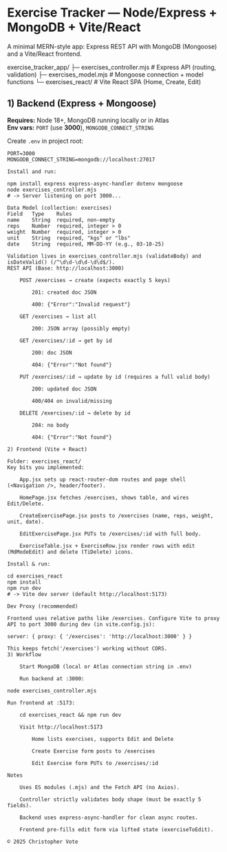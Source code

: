 # Exercise Tracker — Node/Express + MongoDB + Vite/React

A minimal MERN-style app: Express REST API with MongoDB (Mongoose) and a Vite/React frontend.

exercise_tracker_app/
├─ exercises_controller.mjs # Express API (routing, validation)
├─ exercises_model.mjs # Mongoose connection + model functions
└─ exercises_react/ # Vite React SPA (Home, Create, Edit)


## 1) Backend (Express + Mongoose)

**Requires:** Node 18+, MongoDB running locally or in Atlas  
**Env vars:** `PORT` (use **3000**), `MONGODB_CONNECT_STRING`

Create `.env` in project root:
```env
PORT=3000
MONGODB_CONNECT_STRING=mongodb://localhost:27017

Install and run:

npm install express express-async-handler dotenv mongoose
node exercises_controller.mjs
# -> Server listening on port 3000...

Data Model (collection: exercises)
Field	Type	Rules
name	String	required, non-empty
reps	Number	required, integer > 0
weight	Number	required, integer > 0
unit	String	required, "kgs" or "lbs"
date	String	required, MM-DD-YY (e.g., 03-10-25)

Validation lives in exercises_controller.mjs (validateBody) and isDateValid() (/^\d\d-\d\d-\d\d$/).
REST API (Base: http://localhost:3000)

    POST /exercises → create (expects exactly 5 keys)

        201: created doc JSON

        400: {"Error":"Invalid request"}

    GET /exercises → list all

        200: JSON array (possibly empty)

    GET /exercises/:id → get by id

        200: doc JSON

        404: {"Error":"Not found"}

    PUT /exercises/:id → update by id (requires a full valid body)

        200: updated doc JSON

        400/404 on invalid/missing

    DELETE /exercises/:id → delete by id

        204: no body

        404: {"Error":"Not found"}

2) Frontend (Vite + React)

Folder: exercises_react/
Key bits you implemented:

    App.jsx sets up react-router-dom routes and page shell (<Navigation />, header/footer).

    HomePage.jsx fetches /exercises, shows table, and wires Edit/Delete.

    CreateExercisePage.jsx posts to /exercises (name, reps, weight, unit, date).

    EditExercisePage.jsx PUTs to /exercises/:id with full body.

    ExerciseTable.jsx + ExerciseRow.jsx render rows with edit (MdModeEdit) and delete (TiDelete) icons.

Install & run:

cd exercises_react
npm install
npm run dev
# -> Vite dev server (default http://localhost:5173)

Dev Proxy (recommended)

Frontend uses relative paths like /exercises. Configure Vite to proxy API to port 3000 during dev (in vite.config.js):

server: { proxy: { '/exercises': 'http://localhost:3000' } }

This keeps fetch('/exercises') working without CORS.
3) Workflow

    Start MongoDB (local or Atlas connection string in .env)

    Run backend at :3000:

node exercises_controller.mjs

Run frontend at :5173:

    cd exercises_react && npm run dev

    Visit http://localhost:5173

        Home lists exercises, supports Edit and Delete

        Create Exercise form posts to /exercises

        Edit Exercise form PUTs to /exercises/:id

Notes

    Uses ES modules (.mjs) and the Fetch API (no Axios).

    Controller strictly validates body shape (must be exactly 5 fields).

    Backend uses express-async-handler for clean async routes.

    Frontend pre-fills edit form via lifted state (exerciseToEdit).

© 2025 Christopher Vote